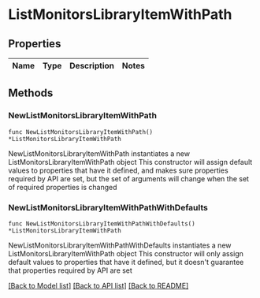 # ListMonitorsLibraryItemWithPath

## Properties

Name | Type | Description | Notes
------------ | ------------- | ------------- | -------------

## Methods

### NewListMonitorsLibraryItemWithPath

`func NewListMonitorsLibraryItemWithPath() *ListMonitorsLibraryItemWithPath`

NewListMonitorsLibraryItemWithPath instantiates a new ListMonitorsLibraryItemWithPath object
This constructor will assign default values to properties that have it defined,
and makes sure properties required by API are set, but the set of arguments
will change when the set of required properties is changed

### NewListMonitorsLibraryItemWithPathWithDefaults

`func NewListMonitorsLibraryItemWithPathWithDefaults() *ListMonitorsLibraryItemWithPath`

NewListMonitorsLibraryItemWithPathWithDefaults instantiates a new ListMonitorsLibraryItemWithPath object
This constructor will only assign default values to properties that have it defined,
but it doesn't guarantee that properties required by API are set


[[Back to Model list]](../README.md#documentation-for-models) [[Back to API list]](../README.md#documentation-for-api-endpoints) [[Back to README]](../README.md)



